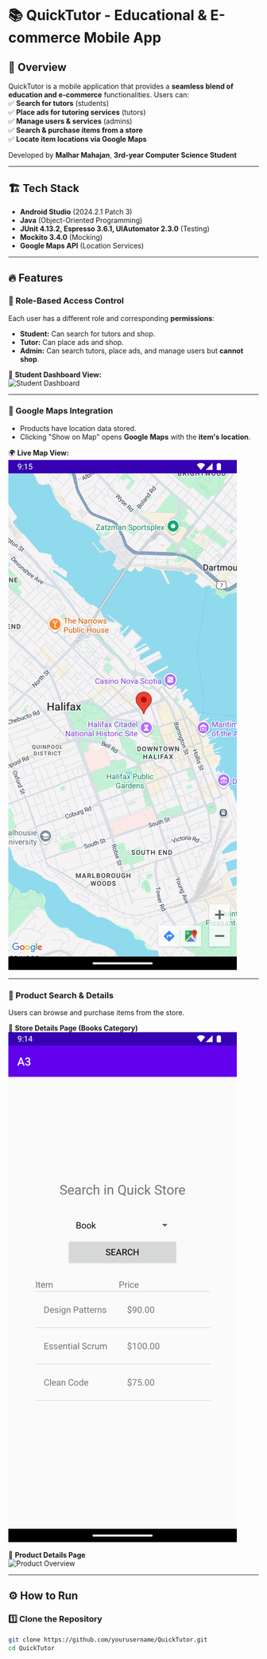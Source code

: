 # 📚 QuickTutor - Educational & E-commerce Mobile App  

## 🚀 Overview  
QuickTutor is a mobile application that provides a **seamless blend of education and e-commerce** functionalities. Users can:  
✅ **Search for tutors** (students)  
✅ **Place ads for tutoring services** (tutors)  
✅ **Manage users & services** (admins)  
✅ **Search & purchase items from a store**  
✅ **Locate item locations via Google Maps**  

Developed by **Malhar Mahajan**, **3rd-year Computer Science Student**  

---

## 🏗️ Tech Stack  
- **Android Studio** (2024.2.1 Patch 3)  
- **Java** (Object-Oriented Programming)  
- **JUnit 4.13.2, Espresso 3.6.1, UIAutomator 2.3.0** (Testing)  
- **Mockito 3.4.0** (Mocking)  
- **Google Maps API** (Location Services)  

---

## 🔥 Features  

### 📌 Role-Based Access Control  
Each user has a different role and corresponding **permissions**:
- **Student:** Can search for tutors and shop.  
- **Tutor:** Can place ads and shop.  
- **Admin:** Can search tutors, place ads, and manage users but **cannot shop**.  

🚀 **Student Dashboard View:**  
![Student Dashboard](images/Screenshot_20250306_173926.png)  

---

### 📌 Google Maps Integration  
- Products have location data stored.  
- Clicking "Show on Map" opens **Google Maps** with the **item's location**.  

🌍 **Live Map View:**  
![Map View](images/MapAPI.png)  

---

### 📌 Product Search & Details  
Users can browse and purchase items from the store.  

🛒 **Store Details Page (Books Category)**  
![Store Details](images/storedetails.png)  

📖 **Product Details Page**  
![Product Overview](images/productOverview.png)  

---

## ⚙️ How to Run  

### 1️⃣ Clone the Repository  
```sh
git clone https://github.com/yourusername/QuickTutor.git
cd QuickTutor
